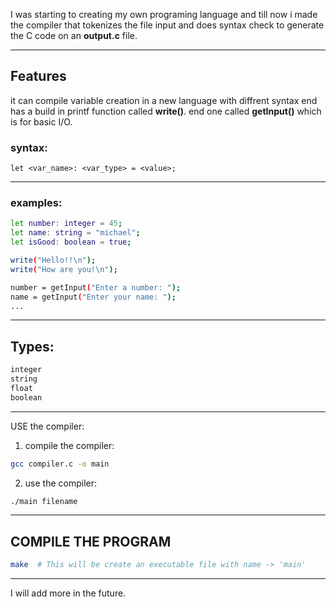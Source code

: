 I was starting to creating my own programing language
and till now i made the compiler that tokenizes
the file input and does syntax check to generate the C code on an **output.c** file.

---

## Features
it can compile variable creation
in a new language with diffrent syntax
end has a build in printf function called **write()**.
end one called **getInput()** which is for basic I/O.

### syntax:
```text
let <var_name>: <var_type> = <value>;
```

---
### examples:
```bash
let number: integer = 45;
let name: string = "michael";
let isGood: boolean = true;

write("Hello!!\n");
write("How are you!\n");

number = getInput("Enter a number: ");
name = getInput("Enter your name: ");
...
```
---

## Types:
```bash
integer
string
float
boolean
```
---

USE the compiler:
1. compile the compiler:
```bash
gcc compiler.c -o main
```
2. use the compiler:
```bash
./main filename
```

---

## COMPILE THE PROGRAM
```bash
make  # This will be create an executable file with name -> 'main'
```

---
I will add more in the future.

